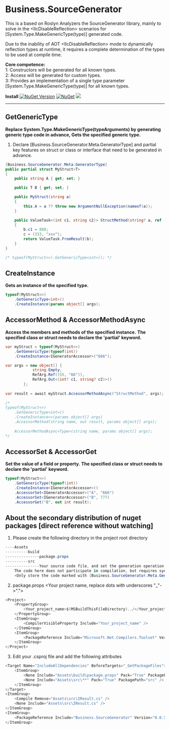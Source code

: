 # Business.SourceGenerator
This is a based on Roslyn Analyzers the SourceGenerator library, mainly to solve in the &lt;IlcDisableReflection&gt; scenarios for [System.Type.MakeGenericType(type)] generated code.

Due to the inability of AOT &lt;IlcDisableReflection&gt; mode to dynamically reflection types at runtime, it requires a complete determination of the types to be used at compile time.

**Core competence:**  
1: Constructors will be generated for all known types.  
2: Access will be generated for custom types.  
3: Provides an implementation of a single type parameter [System.Type.MakeGenericType(type)] for all known types.  

**Install**
[![NuGet Version](https://img.shields.io/nuget/v/Business.SourceGenerator.svg?style=flat)](https://www.nuget.org/packages/Business.SourceGenerator)
[![NuGet](https://img.shields.io/nuget/dt/Business.SourceGenerator.svg)](https://www.nuget.org/packages/Business.SourceGenerator)
[![](https://img.shields.io/badge/License-MIT-blue?style=flat-square)](https://github.com/xlievo/Business.SourceGenerator/blob/master/LICENSE)
***

## GetGenericType
**Replace System.Type.MakeGenericType(typeArguments) by generating generic type code in advance, Gets the specified generic type.**

1. Declare [Business.SourceGenerator.Meta.GeneratorType] and partial key features on struct or class or interface that need to be generated in advance.
```C#
[Business.SourceGenerator.Meta.GeneratorType]
public partial struct MyStruct<T>
{
	public string A { get; set; }

	public T B { get; set; }

	public MyStruct(string a)
	{
		this.A = a ?? throw new ArgumentNullException(nameof(a));
	}

	public ValueTask<(int c1, string c2)> StructMethod(string? a, ref (int c1, string c2) b, out (int? c1, string? c2) c)
	{
		b.c1 = 888;
		c = (333, "xxx");
		return ValueTask.FromResult(b);
	}
}

/* typeof(MyStruct<>).GetGenericType<int>(); */
```

## CreateInstance
**Gets an instance of the specified type.**
```C#
typeof(MyStruct<>)
	.GetGenericType<int>()
	.CreateInstance(params object[] args);
```

## AccessorMethod & AccessorMethodAsync
**Access the members and methods of the specified instance.**
**The specified class or struct needs to declare the 'partial' keyword.**
```C#
var myStruct = typeof(MyStruct<>)
	.GetGenericType(typeof(int))
	.CreateInstance<IGeneratorAccessor>("666");

var args = new object[] { 
			string.Empty,
			RefArg.Ref((55, "66")),
			RefArg.Out<(int? c1, string? c2)>()
		};
		
var result = await myStruct.AccessorMethodAsync("StructMethod", args);
	
/*
typeof(MyStruct<>)
	.GetGenericType<int>()
	.CreateInstance<>(params object[] args)
	.AccessorMethod(string name, out result, params object[] args);
	
	AccessorMethodAsync<Type>(string name, params object[] args);
*/
```

## AccessorSet & AccessorGet
**Set the value of a field or property.**
**The specified class or struct needs to declare the 'partial' keyword.**
```C#
typeof(MyStruct<>)
	.GetGenericType(typeof(int))
	.CreateInstance<IGeneratorAccessor>()
	.AccessorSet<IGeneratorAccessor>("A", "666")
	.AccessorSet<IGeneratorAccessor>("B", 777)
	.AccessorGet("B", out int result);
```

## About the secondary distribution of nuget packages [direct reference without watching]
1. Please create the following directory in the project root directory
```C#
----Assets
----------build
---------------package.props
----------src
---------------Your source code file, and set the generation operation to No. 
	The code here does not participate in compilation, but requires syntax modeling.
	<Only store the code marked with [Business.SourceGenerator.Meta.GeneratorType]>
```

2. package.props <Your project name, replace dots with underscores "_"->".">
```C#
<Project>
    <PropertyGroup>
        <Your_project_name>$(MSBuildThisFileDirectory)../</Your_project_name>
    </PropertyGroup>
    <ItemGroup>
        <CompilerVisibleProperty Include="Your_project_name" />
    </ItemGroup>
    <ItemGroup>
        <PackageReference Include="Microsoft.Net.Compilers.Toolset" Version="4.3.1" />
    </ItemGroup>
</Project>
```

3. Edit your .csproj file and add the following attributes
```C#
<Target Name="IncludeAllDependencies" BeforeTargets="_GetPackageFiles">
    <ItemGroup>
        <None Include="Assets\build\package.props" Pack="True" PackagePath="build\$(PackageId).props" />
        <None Include="Assets\src\**" Pack="True" PackagePath="src" />
    </ItemGroup>
</Target>
<ItemGroup>
    <Compile Remove="Assets\src\IResult.cs" />
    <None Include="Assets\src\IResult.cs" />
</ItemGroup>
<ItemGroup>
    <PackageReference Include="Business.SourceGenerator" Version="0.0.5-pre.4" />
</ItemGroup>
```
